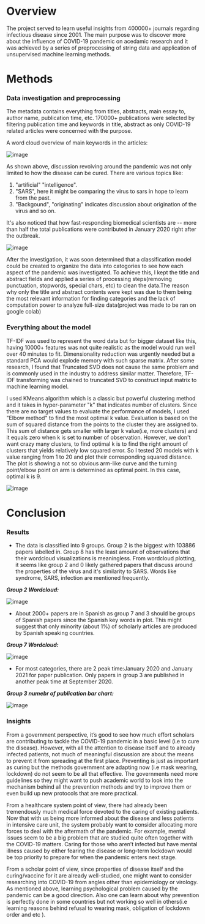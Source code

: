 # Overview
The project served to learn useful insights from 400000+ journals regarding infectious disease since 2001. 
The main purpose was to discover more about the influence of COVID-19 pandemic on acedamic research and it was achieved by a series of preprocessing of string data and application of unsupervised machine learning methods.

# Methods
### Data investigation and preprocessing
The metadata contains everything from titles, abstracts, main essay to, author name, publication time, etc. 170000+ publications were selected by filtering publication time and keywords in title, abstract as only COVID-19 related articles were concerned with the purpose.

A word cloud overview of main keywords in the articles:

![image](https://github.com/pengp5781/Traditional-Machine-Learning/assets/111671117/81e6c5cb-d6ec-4e53-a59a-42d6be0dd551)

As shown above, discussion revolving around the pandemic was not only limited to how the disease can be cured. There are various topics like:
1) "artificial" "intelligence".
2) "SARS", here it might be comparing the virus to sars in hope to learn from the past.
3) "Backgound", "originating" indicates discussion about origination of the virus and so on.

It's also noticed that how fast-responding biomedical scientists are -- more than half the total publications were contributed in January 2020 right after the outbreak.

![image](https://github.com/pengp5781/Traditional-Machine-Learning/assets/111671117/49f81e8b-d10e-441a-b762-02fdb9387afb)

After the investigation, it was soon determined that a classification model could be created to organize the data into catogories to see how each aspect of the pandemic was investigated. To achieve this, I kept the title and abstract fields and applied a series of processing steps(removing punctuation, stopwords, special chars, etc) to clean the data.The reason why only the title and abstract contents were kept was due to them being the most relevant information for finding categories and the lack of computation power to analyze full-size data(project was made to be ran on google colab)

### Everything about the model
TF-IDF was used to represent the word data but for bigger dataset like this, having 10000+ features was not quite realistic as the model would run well over 40 minutes to fit. Dimensionality reduction was urgently needed but a standard PCA would explode memory with such sparse matrix. After some research, I found that Truncated SVD does not cause the same problem and is commonly used in the industry to address similar matter. Therefore, TF-IDF transforming was chained to truncated SVD to construct input matrix to machine learning model.

I used KMeans algorithm which is a classic but powerful clustering method and it takes in hyper-parameter "k" that indicates number of clusters. Since there are no target values to evaluate the performance of models, I used "Elbow method" to find the most optimal k value. Evaluation is based on the sum of squared distance from the points to the cluster they are assigned to. This sum of distance gets smaller with larger k value(i.e, more clusters) and it equals zero when k is set to number of observation. However, we don't want crazy many clusters, to find optimal k is to find the right amount of clusters that yields relatively low squared error. So I tested 20 models with k value ranging from 1 to 20 and plot their corresponding squared distance. The plot is showing a not so obvious arm-like curve and the turning point/elbow point on arm is determined as optimal point. In this case, optimal k is 9.

![image](https://github.com/pengp5781/Traditional-Machine-Learning/assets/111671117/ca96091a-d743-434c-bafc-13ca225f355f)


# Conclusion
### Results
- The data is classified into 9 groups. Group 2 is the biggest with 103886 papers labelled in. Group 8 has the least amount of observations that their wordcloud visualizations is meaningless.
  From wordcloud plotting, it seems like group 2 and 0 likely gathered papers that discuss around the properties of the virus and it's similarity to SARS. Words like syndrome, SARS, infection are mentioned frequently.

***Group 2 Wordcloud:***

![image](https://github.com/pengp5781/Traditional-Machine-Learning/assets/111671117/dd54ce85-52c2-4c51-87cf-93bb847d2199)

- About 2000+ papers are in Spanish as group 7 and 3 should be groups of Spanish papers since the Spanish key words in plot. This might suggest that only minority (about 1%) of scholarly articles are produced by Spanish speaking countries.

***Group 7 Wordcloud:***

![image](https://github.com/pengp5781/Traditional-Machine-Learning/assets/111671117/06eae124-02a0-43de-b930-84e454c529ee)

- For most categories, there are 2 peak time:January 2020 and January 2021 for paper publication. Only papers in group 3 are published in another peak time at September 2020.

***Group 3 numebr of publication bar chart:***

![image](https://github.com/pengp5781/Traditional-Machine-Learning/assets/111671117/939d5c81-a51d-4b6e-8db8-6a69232aca27)


### Insights

From a government perspective, it’s good to see how much effort scholars  are contributing to tackle the COVID-19 pandemic in a basic level (i.e to cure the disease). However,  with all the attention to disease itself and to already infected patients, not much of meaningful discussion are about the means to prevent it from spreading at the first place. Preventing is just as important as curing but the methods government are adapting now (i.e mask wearing, lockdown) do not seem to be all that effective. The governments need more guidelines so they might want to push academic world to look into the mechanism behind all the prevention methods and try to improve them or even build up new protocols that are more practical.

From a healthcare system point of view, there had already been tremendously much medical force devoted to the caring of existing patients. Now that with us being more informed about the disease and less patients in intensive care unit, the system probably want to consider allocating more forces to deal with the aftermath of the pandemic. For example, mental issues seem to be a big problem that are studied quite often together with the COVID-19 matters. Caring for those who aren’t infected but have mental illness caused by either fearing the disease or long-term lockdown would be top priority to prepare for when the pandemic enters next stage.

From a scholar point of view, since properties of disease itself and the curing/vaccine for it are already well-studied, one might want to consider researching into COVID-19 from angles other than epidemiology or virology.  As mentioned above, learning psychological problem caused by the pandemic can be a good direction. Also one can learn about why prevention is perfectly done in some countries but not working so well in others(i.e learning reasons behind refusal to wearing mask, obligation of lockdown order and etc ).


